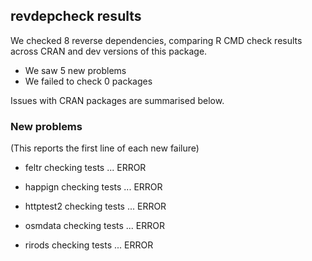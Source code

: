 ## revdepcheck results

We checked 8 reverse dependencies, comparing R CMD check results across CRAN and dev versions of this package.

 * We saw 5 new problems
 * We failed to check 0 packages

Issues with CRAN packages are summarised below.

### New problems
(This reports the first line of each new failure)

* feltr
  checking tests ... ERROR

* happign
  checking tests ... ERROR

* httptest2
  checking tests ... ERROR

* osmdata
  checking tests ... ERROR

* rirods
  checking tests ... ERROR

